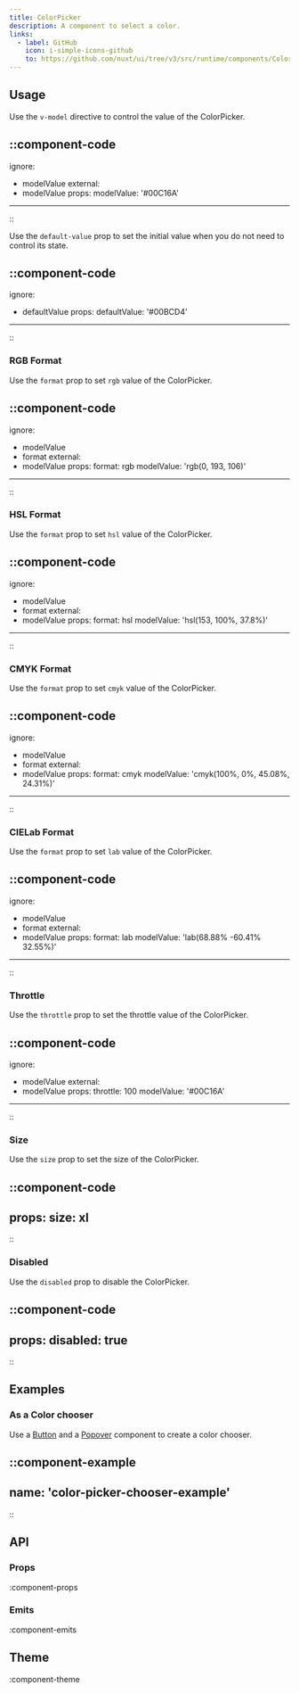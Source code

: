```yaml
---
title: ColorPicker
description: A component to select a color.
links:
  - label: GitHub
    icon: i-simple-icons-github
    to: https://github.com/nuxt/ui/tree/v3/src/runtime/components/ColorPicker.vue
---
```


## Usage

Use the `v-model` directive to control the value of the ColorPicker.

::component-code
---
ignore:
  - modelValue
external:
  - modelValue
props:
  modelValue: '#00C16A'
---
::

Use the `default-value` prop to set the initial value when you do not need to control its state.

::component-code
---
ignore:
  - defaultValue
props:
  defaultValue: '#00BCD4'
---
::

### RGB Format

Use the `format` prop to set `rgb` value of the ColorPicker.

::component-code
---
ignore:
  - modelValue
  - format
external:
  - modelValue
props:
  format: rgb
  modelValue: 'rgb(0, 193, 106)'
---
::

### HSL Format

Use the `format` prop to set `hsl` value of the ColorPicker.

::component-code
---
ignore:
  - modelValue
  - format
external:
  - modelValue
props:
  format: hsl
  modelValue: 'hsl(153, 100%, 37.8%)'
---
::

### CMYK Format

Use the `format` prop to set `cmyk` value of the ColorPicker.

::component-code
---
ignore:
  - modelValue
  - format
external:
  - modelValue
props:
  format: cmyk
  modelValue: 'cmyk(100%, 0%, 45.08%, 24.31%)'
---
::

### CIELab Format

Use the `format` prop to set `lab` value of the ColorPicker.

::component-code
---
ignore:
  - modelValue
  - format
external:
  - modelValue
props:
  format: lab
  modelValue: 'lab(68.88% -60.41% 32.55%)'
---
::

### Throttle

Use the `throttle` prop to set the throttle value of the ColorPicker.

::component-code
---
ignore:
  - modelValue
external:
  - modelValue
props:
  throttle: 100
  modelValue: '#00C16A'
---
::

### Size

Use the `size` prop to set the size of the ColorPicker.

::component-code
---
props:
  size: xl
---
::

### Disabled

Use the `disabled` prop to disable the ColorPicker.

::component-code
---
props:
  disabled: true
---
::

## Examples

### As a Color chooser

Use a [Button](/components/button) and a [Popover](/components/popover) component to create a color chooser.

::component-example
---
name: 'color-picker-chooser-example'
---
::

## API

### Props

:component-props

### Emits

:component-emits

## Theme

:component-theme
